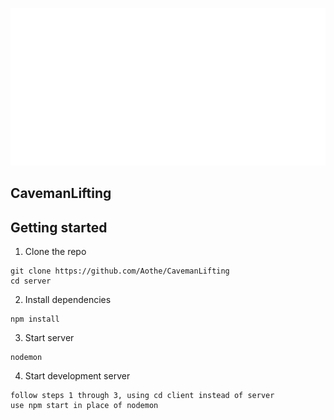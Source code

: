 <p align="center">
  <img src="images/caveman-logo-readme.svg" />
</p>

## CavemanLifting

## Getting started

1. Clone the repo

```
git clone https://github.com/Aothe/CavemanLifting
cd server
```

2. Install dependencies

```
npm install
```

3. Start server

```
nodemon
```

4. Start development server

```
follow steps 1 through 3, using cd client instead of server
use npm start in place of nodemon
```
